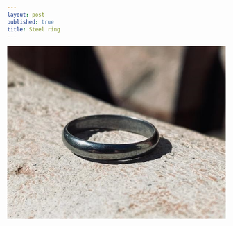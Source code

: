 ```yaml
---
layout: post
published: true
title: Steel ring
---
```

![halfround_steel_8.jpg](/images/jewelry/rings/halfround_steel_8.jpg)
<!--more-->
